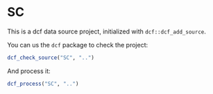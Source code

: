# SC

This is a dcf data source project, initialized with `dcf::dcf_add_source`.

You can us the `dcf` package to check the project:

```R
dcf_check_source("SC", "..")
```

And process it:

```R
dcf_process("SC", "..")
```

